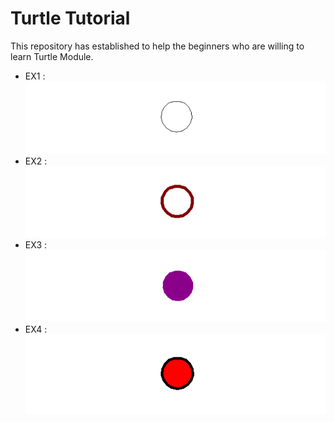# Turtle Tutorial
This repository has established to help the beginners who are willing to learn Turtle Module.
* EX1 :
![](img/EX1.png)
* EX2 :
![](img/EX2.png)
* EX3 :
![](img/EX3.png)
* EX4 :
![](img/EX4.png)
